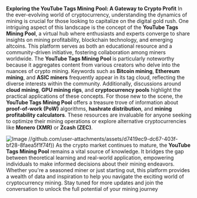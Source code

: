 **Exploring the YouTube Tags Mining Pool: A Gateway to Crypto Profit**
In the ever-evolving world of cryptocurrency, understanding the dynamics of mining is crucial for those looking to capitalize on the digital gold rush. One intriguing aspect of this landscape is the concept of the **YouTube Tags Mining Pool**, a virtual hub where enthusiasts and experts converge to share insights on mining profitability, blockchain technology, and emerging altcoins. This platform serves as both an educational resource and a community-driven initiative, fostering collaboration among miners worldwide.
The **YouTube Tags Mining Pool** is particularly noteworthy because it aggregates content from various creators who delve into the nuances of crypto mining. Keywords such as **Bitcoin mining**, **Ethereum mining**, and **ASIC miners** frequently appear in its tag cloud, reflecting the diverse interests within the community. Additionally, discussions around **cloud mining**, **GPU mining rigs**, and **cryptocurrency pools** highlight the practical applications of these concepts.
For those new to the scene, the **YouTube Tags Mining Pool** offers a treasure trove of information about **proof-of-work (PoW)** algorithms, **hashrate distribution**, and **mining profitability calculators**. These resources are invaluable for anyone seeking to optimize their mining operations or explore alternative cryptocurrencies like **Monero (XMR)** or **Zcash (ZEC)**.

![Image](https://github.com/user-attachments/assets/d7419ec9-dc67-403f-bf28-8faea5f1f74f)
 //github.com/user-attachments/assets/d7419ec9-dc67-403f-bf28-8faea5f1f74f))
As the crypto market continues to mature, the **YouTube Tags Mining Pool** remains a vital source of knowledge. It bridges the gap between theoretical learning and real-world application, empowering individuals to make informed decisions about their mining endeavors. Whether you're a seasoned miner or just starting out, this platform provides a wealth of data and inspiration to help you navigate the exciting world of cryptocurrency mining.
Stay tuned for more updates and join the conversation to unlock the full potential of your mining journey
